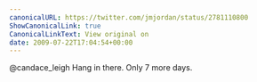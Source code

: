 ```yaml
---
canonicalURL: https://twitter.com/jmjordan/status/2781110800
ShowCanonicalLink: true
CanonicalLinkText: View original on
date: 2009-07-22T17:04:54+00:00
---
```

@candace_leigh Hang in there. Only 7 more days.